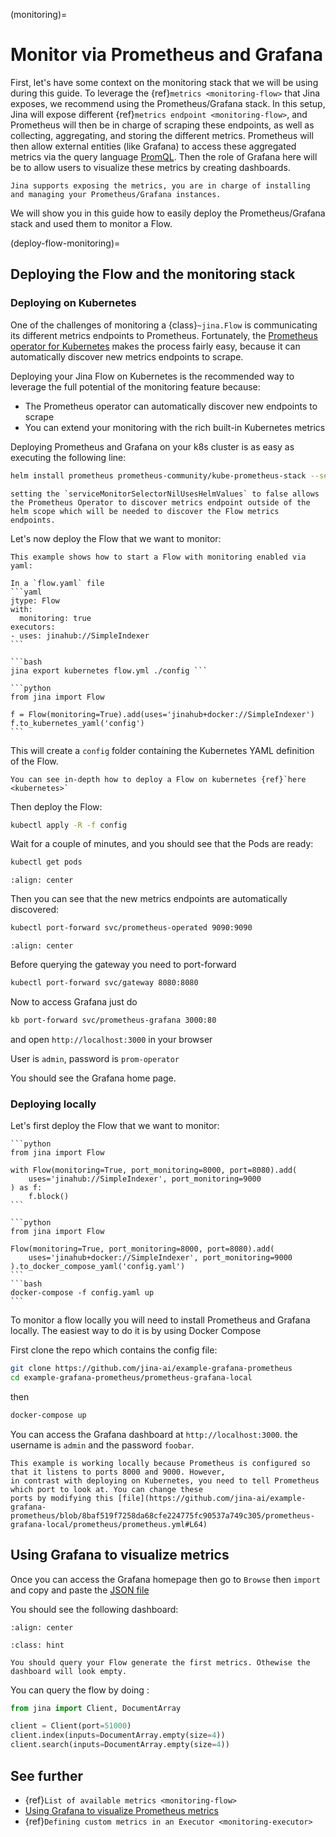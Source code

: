 (monitoring)=
# Monitor via Prometheus and Grafana

First, let's have some context on the monitoring stack that we will be using during this guide.
To leverage the {ref}`metrics <monitoring-flow>` that Jina exposes, we recommend using the Prometheus/Grafana stack. In this setup, Jina will expose different {ref}`metrics endpoint <monitoring-flow>`, and Prometheus will then be in charge of scraping these endpoints, as well as
collecting, aggregating, and storing the different metrics. Prometheus will then allow external entities (like Grafana) to access these aggregated metrics via the query language [PromQL](https://prometheus.io/docs/prometheus/latest/querying/basics/).
Then the role of Grafana here will be to allow users to visualize these metrics by creating dashboards.

```{hint} 
Jina supports exposing the metrics, you are in charge of installing and managing your Prometheus/Grafana instances.
```

We will show you in this guide how to easily deploy the Prometheus/Grafana stack and used them to monitor a Flow.

(deploy-flow-monitoring)=
## Deploying the Flow and the monitoring stack

### Deploying on Kubernetes


One of the challenges of monitoring a {class}`~jina.Flow` is communicating its different metrics endpoints to Prometheus.
Fortunately, the [Prometheus operator for Kubernetes](https://github.com/prometheus-operator/prometheus-operator/blob/main/Documentation/user-guides/getting-started.md) makes the process fairly easy, because it can automatically discover new metrics endpoints to scrape.

Deploying your Jina Flow on Kubernetes is the recommended way to leverage the full potential of the monitoring feature because:
* The Prometheus operator can automatically discover new endpoints to scrape
* You can extend your monitoring with the rich built-in Kubernetes metrics

Deploying Prometheus and Grafana on your k8s cluster is as easy as executing the following line:

```bash
helm install prometheus prometheus-community/kube-prometheus-stack --set prometheus.prometheusSpec.serviceMonitorSelectorNilUsesHelmValues=false
```
```{hint} 
setting the `serviceMonitorSelectorNilUsesHelmValues` to false allows the Prometheus Operator to discover metrics endpoint outside of the helm scope which will be needed to discover the Flow metrics endpoints.
```

Let's now deploy the Flow that we want to monitor:



````{tab} via YAML
This example shows how to start a Flow with monitoring enabled via yaml:

In a `flow.yaml` file
```yaml
jtype: Flow
with:
  monitoring: true
executors:
- uses: jinahub://SimpleIndexer
```

```bash
jina export kubernetes flow.yml ./config ```
````

````{tab} via Python API
```python
from jina import Flow

f = Flow(monitoring=True).add(uses='jinahub+docker://SimpleIndexer')
f.to_kubernetes_yaml('config')
```
````

This will create a `config` folder containing the Kubernetes YAML definition of the Flow.

```{seealso}
You can see in-depth how to deploy a Flow on kubernetes {ref}`here <kubernetes>`
```

Then deploy the Flow:

```bash
kubectl apply -R -f config
```

Wait for a couple of minutes, and you should see that the Pods are ready:

```bash
kubectl get pods
```

```{figure} ../../.github/2.0/kubectl_pods.png
:align: center
```

Then you can see that the new metrics endpoints are automatically discovered:

```bash
kubectl port-forward svc/prometheus-operated 9090:9090
```

```{figure} ../../.github/2.0/prometheus_target.png
:align: center
```
Before querying the gateway you need to port-forward
```bash
kubectl port-forward svc/gateway 8080:8080
```



Now to access Grafana just do

```bash
kb port-forward svc/prometheus-grafana 3000:80
```

and open `http://localhost:3000` in your browser

User is `admin`, password is `prom-operator`

You should see the Grafana home page.


### Deploying locally

Let's first deploy the Flow that we want to monitor:


````{tab} via Python code
```python
from jina import Flow

with Flow(monitoring=True, port_monitoring=8000, port=8080).add(
    uses='jinahub://SimpleIndexer', port_monitoring=9000
) as f:
    f.block()
```
````

````{tab} via docker-compose
```python
from jina import Flow

Flow(monitoring=True, port_monitoring=8000, port=8080).add(
    uses='jinahub+docker://SimpleIndexer', port_monitoring=9000
).to_docker_compose_yaml('config.yaml')
```
```bash
docker-compose -f config.yaml up
```
````

To monitor a flow locally you will need to install Prometheus and Grafana locally. The easiest way to do it is by using
Docker Compose

First clone the repo which contains the config file:

```bash
git clone https://github.com/jina-ai/example-grafana-prometheus
cd example-grafana-prometheus/prometheus-grafana-local
```

then 

```bash
docker-compose up
```

You can access the Grafana dashboard at `http://localhost:3000`. the username is `admin` and the password `foobar`.

```{caution}
This example is working locally because Prometheus is configured so that it listens to ports 8000 and 9000. However,
in contrast with deploying on Kubernetes, you need to tell Prometheus which port to look at. You can change these
ports by modifying this [file](https://github.com/jina-ai/example-grafana-prometheus/blob/8baf519f7258da68cfe224775fc90537a749c305/prometheus-grafana-local/prometheus/prometheus.yml#L64)
```

## Using Grafana to visualize metrics

Once you can access the Grafana homepage then go to `Browse` then `import` and copy and paste the [JSON file](https://github.com/jina-ai/example-grafana-prometheus/blob/main/grafana-dashboards/flow.json) 


You should see the following dashboard:

```{figure} ../../.github/2.0/grafana.png
:align: center
```


````{admonition} Hint
:class: hint

You should query your Flow generate the first metrics. Othewise the dashboard will look empty.
````

You can query the flow by doing :

```python
from jina import Client, DocumentArray

client = Client(port=51000)
client.index(inputs=DocumentArray.empty(size=4))
client.search(inputs=DocumentArray.empty(size=4))
```

## See further

- {ref}`List of available metrics <monitoring-flow>`
- [Using Grafana to visualize Prometheus metrics](https://grafana.com/docs/grafana/latest/getting-started/getting-started-prometheus/)
- {ref}`Defining custom metrics in an Executor <monitoring-executor>`
